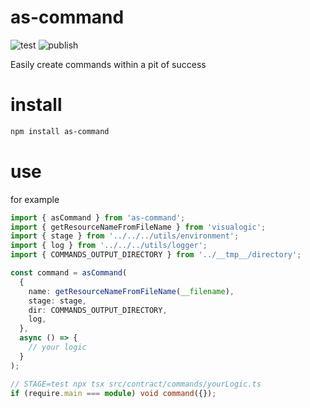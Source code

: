 # as-command

![test](https://github.com/ehmpathy/as-command/workflows/test/badge.svg)
![publish](https://github.com/ehmpathy/as-command/workflows/publish/badge.svg)

Easily create commands within a pit of success

# install

```sh
npm install as-command
```

# use

for example

```ts
import { asCommand } from 'as-command';
import { getResourceNameFromFileName } from 'visualogic';
import { stage } from '../../../utils/environment';
import { log } from '../../../utils/logger';
import { COMMANDS_OUTPUT_DIRECTORY } from '../__tmp__/directory';

const command = asCommand(
  {
    name: getResourceNameFromFileName(__filename),
    stage: stage,
    dir: COMMANDS_OUTPUT_DIRECTORY,
    log,
  },
  async () => {
    // your logic
  }
);

// STAGE=test npx tsx src/contract/commands/yourLogic.ts
if (require.main === module) void command({});
```
